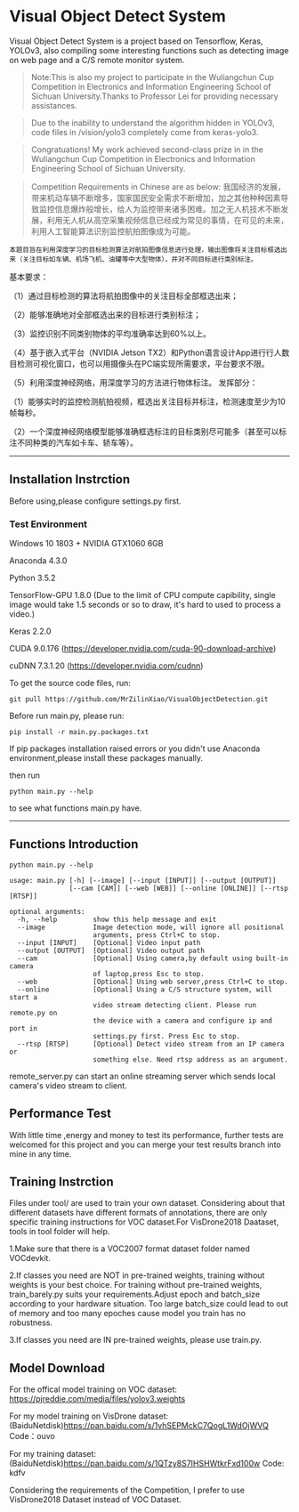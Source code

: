 # Visual Object Detect System
Visual Object Detect System is a project based on Tensorflow, Keras, YOLOv3, also compiling some interesting functions such as detecting image on web page and a C/S remote monitor system.
> Note:This is also my project to participate in the Wuliangchun Cup Competition in Electronics and Information Engineering School of Sichuan University.Thanks to Professor Lei for providing necessary assistances.

> Due to the inability to understand the algorithm hidden in YOLOv3, code files in /vision/yolo3 completely come from keras-yolo3.

> Congratuations! My work achieved second-class prize in in the Wuliangchun Cup Competition in Electronics and Information Engineering School of Sichuan University.

> Competition Requirements in Chinese are as below:
	我国经济的发展，带来机动车辆不断增多，国家国民安全需求不断增加，加之其他种种因素导致监控信息爆炸般增长，给人为监控带来诸多困难。加之无人机技术不断发展，利用无人机从高空采集视频信息已经成为常见的事情，在可见的未来，利用人工智能算法识别监控航拍图像成为可能。
	
	本题目旨在利用深度学习的目标检测算法对航拍图像信息进行处理，输出图像将关注目标框选出来（关注目标如车辆、机场飞机、油罐等中大型物体），并对不同目标进行类别标注。
	
基本要求： 

（1）通过目标检测的算法将航拍图像中的关注目标全部框选出来；

（2）能够准确地对全部框选出来的目标进行类别标注；

（3）监控识别不同类别物体的平均准确率达到60%以上。

（4）基于嵌入式平台（NVIDIA Jetson TX2）和Python语言设计App进行行人数目检测可视化窗口，也可以用摄像头在PC端实现所需要求，平台要求不限。

（5）利用深度神经网络，用深度学习的方法进行物体标注。
发挥部分：

（1）能够实时的监控检测航拍视频，框选出关注目标并标注，检测速度至少为10帧每秒。

（2）一个深度神经网络模型能够准确框选标注的目标类别尽可能多（甚至可以标注不同种类的汽车如卡车、轿车等）。


--------
## Installation Instrction
Before using,please configure settings.py first.
### Test Environment
	
Windows 10 1803 + NVIDIA GTX1060 6GB

Anaconda 4.3.0

Python 3.5.2

TensorFlow-GPU 1.8.0 (Due to the limit of CPU compute capibility, single image would take 1.5 seconds or so to draw, it's hard to used to process a video.)

Keras 2.2.0

CUDA 9.0.176 (https://developer.nvidia.com/cuda-90-download-archive)

cuDNN 7.3.1.20 (https://developer.nvidia.com/cudnn)



To get the source code files, run:
	
    git pull https://github.com/MrZilinXiao/VisualObjectDetection.git
    
Before run main.py, please run:

    pip install -r main.py.packages.txt

If pip packages installation raised errors or you didn't use Anaconda environment,please install these packages manually.
	
then run 

    python main.py --help

to see what functions main.py have.

--------
## Functions Introduction
    python main.py --help
    
    usage: main.py [-h] [--image] [--input [INPUT]] [--output [OUTPUT]]
                   [--cam [CAM]] [--web [WEB]] [--online [ONLINE]] [--rtsp [RTSP]]
    
    optional arguments:
      -h, --help         show this help message and exit
      --image            Image detection mode, will ignore all positional
                         arguments, press Ctrl+C to stop.
      --input [INPUT]    [Optional] Video input path
      --output [OUTPUT]  [Optional] Video output path
      --cam 	         [Optional] Using camera,by default using built-in camera
                         of laptop,press Esc to stop.
      --web              [Optional] Using web server,press Ctrl+C to stop.
      --online           [Optional] Using a C/S structure system, will start a
                         video stream detecting client. Please run remote.py on
                         the device with a camera and configure ip and port in
                         settings.py first. Press Esc to stop.
      --rtsp [RTSP]      [Optional] Detect video stream from an IP camera or
                         something else. Need rtsp address as an argument.
            
remote_server.py can start an online streaming server which sends local camera's video stream to client.
                         
## Performance Test
With little time ,energy and money to test its performance, further tests are welcomed for this project and you can merge your test results branch into mine in any time.
## Training Instrction
Files under tool/ are used to train your own dataset. Considering about that different datasets have different formats of annotations, there are only specific training instructions for VOC dataset.For VisDrone2018 Daataset, tools in tool folder will help.

1.Make sure that there is a VOC2007 format dataset folder named VOCdevkit.

2.If classes you need are NOT in pre-trained weights, training without weights is your best choice. For training without pre-trained weights, train_barely.py suits your requirements.Adjust epoch and batch_size according to your hardware situation. Too large batch_size could lead to out of memory and too many epoches cause model you train has no robustness.

3.If classes you need are IN pre-trained weights, please use train.py.

## Model Download
For the offical model training on VOC dataset: https://pjreddie.com/media/files/yolov3.weights

For my model training on VisDrone dataset: (BaiduNetdisk)https://pan.baidu.com/s/1vhSEPMckC7QogL1WdOjWVQ Code：ouvo

For my training dataset: (BaiduNetdisk)https://pan.baidu.com/s/1QTzy8S7IHSHWtkrFxd100w Code: kdfv

Considering the requirements of the Competition, I prefer to use VisDrone2018 Dataset instead of VOC Dataset. 
